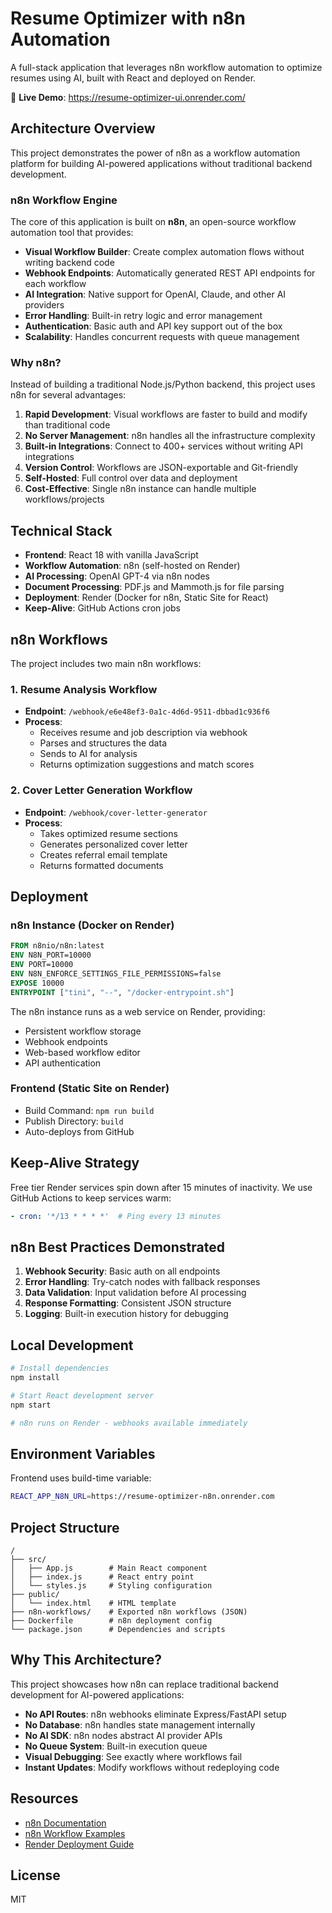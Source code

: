 # Resume Optimizer with n8n Automation

A full-stack application that leverages n8n workflow automation to optimize resumes using AI, built with React and deployed on Render.

🚀 **Live Demo**: https://resume-optimizer-ui.onrender.com/

## Architecture Overview

This project demonstrates the power of n8n as a workflow automation platform for building AI-powered applications without traditional backend development.

### n8n Workflow Engine

The core of this application is built on **n8n**, an open-source workflow automation tool that provides:

- **Visual Workflow Builder**: Create complex automation flows without writing backend code
- **Webhook Endpoints**: Automatically generated REST API endpoints for each workflow
- **AI Integration**: Native support for OpenAI, Claude, and other AI providers
- **Error Handling**: Built-in retry logic and error management
- **Authentication**: Basic auth and API key support out of the box
- **Scalability**: Handles concurrent requests with queue management

### Why n8n?

Instead of building a traditional Node.js/Python backend, this project uses n8n for several advantages:

1. **Rapid Development**: Visual workflows are faster to build and modify than traditional code
2. **No Server Management**: n8n handles all the infrastructure complexity
3. **Built-in Integrations**: Connect to 400+ services without writing API integrations
4. **Version Control**: Workflows are JSON-exportable and Git-friendly
5. **Self-Hosted**: Full control over data and deployment
6. **Cost-Effective**: Single n8n instance can handle multiple workflows/projects

## Technical Stack

- **Frontend**: React 18 with vanilla JavaScript
- **Workflow Automation**: n8n (self-hosted on Render)
- **AI Processing**: OpenAI GPT-4 via n8n nodes
- **Document Processing**: PDF.js and Mammoth.js for file parsing
- **Deployment**: Render (Docker for n8n, Static Site for React)
- **Keep-Alive**: GitHub Actions cron jobs

## n8n Workflows

The project includes two main n8n workflows:

### 1. Resume Analysis Workflow
- **Endpoint**: `/webhook/e6e48ef3-0a1c-4d6d-9511-dbbad1c936f6`
- **Process**:
  - Receives resume and job description via webhook
  - Parses and structures the data
  - Sends to AI for analysis
  - Returns optimization suggestions and match scores

### 2. Cover Letter Generation Workflow  
- **Endpoint**: `/webhook/cover-letter-generator`
- **Process**:
  - Takes optimized resume sections
  - Generates personalized cover letter
  - Creates referral email template
  - Returns formatted documents

## Deployment

### n8n Instance (Docker on Render)
```dockerfile
FROM n8nio/n8n:latest
ENV N8N_PORT=10000
ENV PORT=10000
ENV N8N_ENFORCE_SETTINGS_FILE_PERMISSIONS=false
EXPOSE 10000
ENTRYPOINT ["tini", "--", "/docker-entrypoint.sh"]
```

The n8n instance runs as a web service on Render, providing:
- Persistent workflow storage
- Webhook endpoints
- Web-based workflow editor
- API authentication

### Frontend (Static Site on Render)
- Build Command: `npm run build`
- Publish Directory: `build`
- Auto-deploys from GitHub

## Keep-Alive Strategy

Free tier Render services spin down after 15 minutes of inactivity. We use GitHub Actions to keep services warm:

```yaml
- cron: '*/13 * * * *'  # Ping every 13 minutes
```

## n8n Best Practices Demonstrated

1. **Webhook Security**: Basic auth on all endpoints
2. **Error Handling**: Try-catch nodes with fallback responses  
3. **Data Validation**: Input validation before AI processing
4. **Response Formatting**: Consistent JSON structure
5. **Logging**: Built-in execution history for debugging

## Local Development

```bash
# Install dependencies
npm install

# Start React development server
npm start

# n8n runs on Render - webhooks available immediately
```

## Environment Variables

Frontend uses build-time variable:
```bash
REACT_APP_N8N_URL=https://resume-optimizer-n8n.onrender.com
```

## Project Structure

```
/
├── src/
│   ├── App.js        # Main React component
│   ├── index.js      # React entry point
│   └── styles.js     # Styling configuration
├── public/
│   └── index.html    # HTML template
├── n8n-workflows/    # Exported n8n workflows (JSON)
├── Dockerfile        # n8n deployment config
└── package.json      # Dependencies and scripts
```

## Why This Architecture?

This project showcases how n8n can replace traditional backend development for AI-powered applications:

- **No API Routes**: n8n webhooks eliminate Express/FastAPI setup
- **No Database**: n8n handles state management internally
- **No AI SDK**: n8n nodes abstract AI provider APIs
- **No Queue System**: Built-in execution queue
- **Visual Debugging**: See exactly where workflows fail
- **Instant Updates**: Modify workflows without redeploying code

## Resources

- [n8n Documentation](https://docs.n8n.io)
- [n8n Workflow Examples](https://n8n.io/workflows)
- [Render Deployment Guide](https://render.com/docs)

## License

MIT